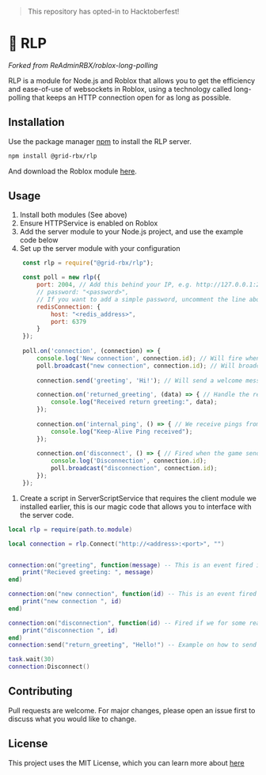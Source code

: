 > This repository has opted-in to Hacktoberfest!

# 🔌 RLP
*Forked from ReAdminRBX/roblox-long-polling*

RLP is a module for Node.js and Roblox that allows you to get the efficiency and ease-of-use of websockets in Roblox, using a technology called long-polling that keeps an HTTP connection open for as long as possible.

## Installation

Use the package manager [npm](https://npmjs.com) to install the RLP server.

```bash
npm install @grid-rbx/rlp
```
And download the Roblox module [here](https://github.com/grid-rbx/rlp/blob/master/LongPolling.rbxm).
## Usage

 1. Install both modules (See above)
 2. Ensure HTTPService is enabled on Roblox
 3. Add the server module to your Node.js project, and use the example code below
 4. Set up the server module with your configuration
```js
    const rlp = require("@grid-rbx/rlp");

    const poll = new rlp({
	    port: 2004, // Add this behind your IP, e.g. http://127.0.0.1:2004,
	    // password: "<password>", 
        // If you want to add a simple password, uncomment the line above and insert a password into the string.
        redisConnection: {
            host: "<redis_address>",
            port: 6379
        }
    });
    
    poll.on('connection', (connection) => {
        console.log('New connection', connection.id); // Will fire when a new connection is active, and include the IP address.
        poll.broadcast("new connection", connection.id); // Will broadcast to all active sockets that this one has joined the party.
    
        connection.send('greeting', 'Hi!'); // Will send a welcome message to the new socket.

        connection.on('returned_greeting', (data) => { // Handle the returned greeting.
            console.log("Received return greeting:", data);
        });
    
        connection.on('internal_ping', () => { // We receive pings from the server to let us know its still alive. 
            console.log("Keep-Alive Ping received");
        });
    
        connection.on('disconnect', () => { // Fired when the game sends a disconnect command, or our timeout is fired.
            console.log('Disconnection', connection.id);
            poll.broadcast("disconnection", connection.id);
        });
    });
```
 1. Create a script in ServerScriptService that requires the client module we installed earlier, this is our magic code that allows you to interface with the server code.
```lua
local rlp = require(path.to.module)

local connection = rlp.Connect("http://<address>:<port>", "")


connection:on("greeting", function(message) -- This is an event fired in the above example, you can change this if you want into your own events.
    print("Recieved greeting: ", message)
end)

connection:on("new connection", function(id) -- This is an event fired in the above example, you can change this if you want into your own events.
    print("new connection ", id)
end)

connection:on("disconnection", function(id) -- Fired if we for some reason get disconnected.
    print("disconnection ", id)
end)
connection:send("return_greeting", "Hello!") -- Example on how to send messages.

task.wait(30)
connection:Disconnect()
```

## Contributing
Pull requests are welcome. For major changes, please open an issue first to discuss what you would like to change.

## License
This project uses the MIT License, which you can learn more about [here](https://choosealicense.com/licenses/mit/)
